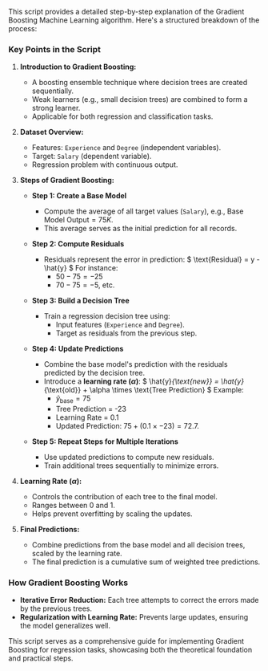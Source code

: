 This script provides a detailed step-by-step explanation of the Gradient Boosting Machine Learning algorithm. Here's a structured breakdown of the process:

### Key Points in the Script

1. **Introduction to Gradient Boosting:**
   - A boosting ensemble technique where decision trees are created sequentially.
   - Weak learners (e.g., small decision trees) are combined to form a strong learner.
   - Applicable for both regression and classification tasks.

2. **Dataset Overview:**
   - Features: `Experience` and `Degree` (independent variables).
   - Target: `Salary` (dependent variable).
   - Regression problem with continuous output.

3. **Steps of Gradient Boosting:**
   - **Step 1: Create a Base Model**
     - Compute the average of all target values (`Salary`), e.g., $\text{Base Model Output} = 75K$.
     - This average serves as the initial prediction for all records.

   - **Step 2: Compute Residuals**
     - Residuals represent the error in prediction:
       $
       \text{Residual} = y - \hat{y}
       $
       For instance:
       - $50 - 75 = -25$
       - $70 - 75 = -5$, etc.

   - **Step 3: Build a Decision Tree**
     - Train a regression decision tree using:
       - Input features (`Experience` and `Degree`).
       - Target as residuals from the previous step.

   - **Step 4: Update Predictions**
     - Combine the base model's prediction with the residuals predicted by the decision tree.
     - Introduce a **learning rate ($\alpha$)**:
       $
       \hat{y}_{\text{new}} = \hat{y}_{\text{old}} + \alpha \times \text{Tree Prediction}
       $
       Example:
       - $\hat{y}_{\text{base}} = 75$
       - Tree Prediction = -23
       - Learning Rate = 0.1
       - Updated Prediction: $75 + (0.1 \times -23) = 72.7$.

   - **Step 5: Repeat Steps for Multiple Iterations**
     - Use updated predictions to compute new residuals.
     - Train additional trees sequentially to minimize errors.

4. **Learning Rate ($\alpha$):**
   - Controls the contribution of each tree to the final model.
   - Ranges between $0$ and $1$.
   - Helps prevent overfitting by scaling the updates.

5. **Final Predictions:**
   - Combine predictions from the base model and all decision trees, scaled by the learning rate.
   - The final prediction is a cumulative sum of weighted tree predictions.

### How Gradient Boosting Works

- **Iterative Error Reduction:** Each tree attempts to correct the errors made by the previous trees.
- **Regularization with Learning Rate:** Prevents large updates, ensuring the model generalizes well.

This script serves as a comprehensive guide for implementing Gradient Boosting for regression tasks, showcasing both the theoretical foundation and practical steps.
